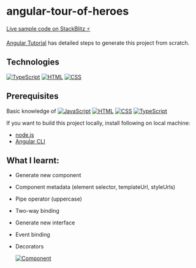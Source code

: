 # angular-tour-of-heroes

[Live sample code on StackBlitz ⚡️](https://stackblitz.com/edit/angular-ivy-olwyad)

<a href="https://angular.io/tutorial">Angular Tutorial</a> has detailed steps to generate this project from scratch.

## Technologies
<a href="https://www.typescriptlang.org/"><img alt="TypeScript" src="https://img.shields.io/badge/typescript-blue"/></a>
<a href="https://developer.mozilla.org/en-US/docs/Glossary/HTML5"><img alt="HTML" src="https://img.shields.io/badge/HTML-yellow"/></a>
<a href="https://developer.mozilla.org/en-US/docs/Web/CSS"><img alt="CSS" src="https://img.shields.io/badge/CSS-brightgreen"/></a>

## Prerequisites

Basic knowledge of <a href="https://developer.mozilla.org/en-US/docs/Web/JavaScript/A_re-introduction_to_JavaScript"><img alt="JavaScript" src="https://img.shields.io/badge/JavaScript-orange"/></a>
<a href="https://developer.mozilla.org/en-US/docs/Learn/HTML/Introduction_to_HTML"><img alt="HTML" src="https://img.shields.io/badge/HTML-brightgreen"/></a>
<a href="https://developer.mozilla.org/en-US/docs/Learn/CSS/First_steps"><img alt="CSS" src="https://img.shields.io/badge/CSS-yellow"/></a>
<a href="https://www.typescriptlang.org/"><img alt="TypeScript" src="https://img.shields.io/badge/typescript-blue"/></a>

If you want to build this project locally, install following on local machine:
- [node.js](https://nodejs.org/en/)
- [Angular CLI](https://angular.io/cli)


## What I learnt:
- Generate new component
- Component metadata (element selector, templateUrl, styleUrls)
- Pipe operator (uppercase)
- Two-way binding
- Generate new interface
- Event binding
- Decorators


  <a href="https://angular.io/api/core/Component"><img alt="Component" src="https://img.shields.io/badge/@Component-blue"/></a>
